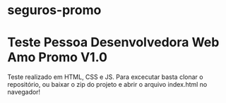 # seguros-promo
# Teste Pessoa Desenvolvedora Web Amo Promo V1.0

Teste realizado em HTML, CSS e JS. 
Para excecutar basta clonar o repositório, ou baixar o zip do projeto e abrir o arquivo index.html no navegador!
